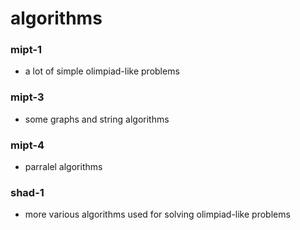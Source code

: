 # algorithms
### mipt-1
- a lot of simple olimpiad-like problems
### mipt-3
- some graphs and string algorithms 
### mipt-4
- parralel algorithms
### shad-1
- more various algorithms used for solving olimpiad-like problems
